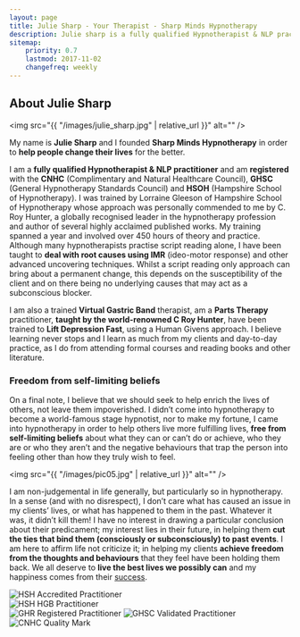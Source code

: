 ```yaml
---
layout: page
title: Julie Sharp - Your Therapist - Sharp Minds Hypnotherapy
description: Julie sharp is a fully qualified Hypnotherapist & NLP practitioner who is registered with the CNHC and who wants clients to live their best lives.
sitemap:
    priority: 0.7
    lastmod: 2017-11-02
    changefreq: weekly
---
```

## About Julie Sharp

<span class="image left"><img src="{{ "/images/julie_sharp.jpg" | relative_url }}" alt="" /></span>

My name is **Julie Sharp** and I founded **Sharp Minds Hypnotherapy** in order to **help people change their lives** for the better.

I am a **fully qualified Hypnotherapist & NLP practitioner** and am **registered** with the **CNHC** (Complimentary and Natural Healthcare Council), **GHSC** (General Hypnotherapy Standards Council) and **HSOH** (Hampshire School of Hypnotherapy). I was trained by Lorraine Gleeson of Hampshire School of Hypnotherapy whose approach was personally commended to me by C. Roy Hunter, a globally recognised leader in the hypnotherapy profession and author of several highly acclaimed published works. My training spanned a year and involved over 450 hours of theory and practice. Although many hypnotherapists practise script reading alone, I have been taught to **deal with root causes using IMR** (ideo-motor response) and other advanced uncovering techniques. Whilst a script reading only approach can bring about a permanent change, this depends on the susceptibility of the client and on there being no underlying causes that may act as a subconscious blocker.

I am also a trained **Virtual Gastric Band** therapist, am a **Parts Therapy** practitioner, **taught by the world-renowned C Roy Hunter**, have been trained to **Lift Depression Fast**, using a Human Givens approach. I believe learning never stops and I learn as much from my clients and day-to-day practice, as I do from attending formal courses and reading books and other literature.

### Freedom from self-limiting beliefs

<div class="box">
  <p>
  On a final note, I believe that we should seek to help enrich the lives of others, not leave them impoverished. I didn’t come into hypnotherapy to become a world-famous stage hypnotist, nor to make my fortune, I came into hypnotherapy in order to help others live more fulfilling lives, <b>free from self-limiting beliefs</b> about what they can or can’t do or achieve, who they are or who they aren’t and the negative behaviours that trap the person into feeling other than how they truly wish to feel.
  </p>
</div>

<span class="image left"><img src="{{ "/images/pic05.jpg" | relative_url }}" alt="" /></span>

I am non-judgemental in life generally, but particularly so in hypnotherapy. In a sense (and with no disrespect), I don’t care what has caused an issue in my clients’ lives, or what has happened to them in the past. Whatever it was, it didn’t kill them! I have no interest in drawing a particular conclusion about their predicament; my interest lies in their future, in helping them **cut the ties that bind them (consciously or subconsciously) to past events**. I am here to affirm life not criticize it; in helping my clients **achieve freedom from the thoughts and behaviours** that they feel have been holding them back. We all deserve to **live the best lives we possibly can** and my happiness comes from their [success](../client-feedback/index.html).

<div class="row">
  <div class="3u$(small)">
    <img src="../images/logos/HSH_Dip_Accredited_300x601407.png" class="img-responsive" alt="HSH Accredited Practitioner">
    <br>
    <img src="../images/logos/HSH_HGB_Accredited_300x601407.png" class="img-responsive" alt="HSH HGB Practitioner">
  </div>
  <div class="3u$(small)">
    <img src="../images/logos/registered-practitioner.png" class="img-responsive" alt="GHR Registered Practitioner">
    <img src="../images/logos/GHSC-logo-300x91.jpg" class="img-responsive" alt="GHSC Validated Practitioner">
  </div>
  <div class="3u$(small)">
    <img src="../images/logos/80.-CNHC-Quality_Mark-300x206.jpg" class="img-responsive" alt="CNHC Quality Mark">
  </div>
</div>
